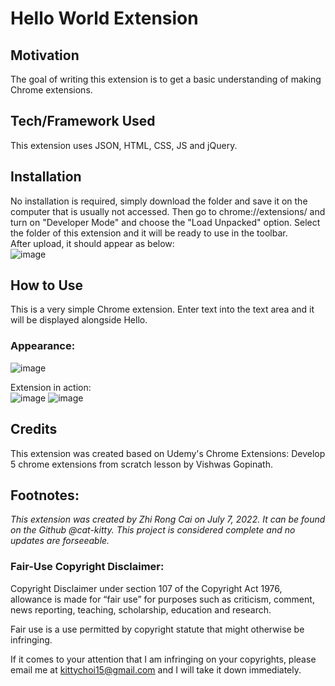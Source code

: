 # Hello World Extension

## Motivation
The goal of writing this extension is to get a basic understanding of making Chrome extensions.

## Tech/Framework Used
This extension uses JSON, HTML, CSS, JS and jQuery.

## Installation
No installation is required, simply download the folder and save it on the computer that is usually not accessed. Then go to chrome://extensions/ and turn on "Developer Mode" and choose the "Load Unpacked" option. Select the folder of this extension and it will be ready to use in the toolbar.
<br/>After upload, it should appear as below:<br/>
![image](https://github.com/cat-kitty/ChromeExtension-HelloWorld/blob/main/Hello%20World%20Extension.png)

## How to Use
This is a very simple Chrome extension. Enter text into the text area and it will be displayed alongside Hello.

### Appearance:
![image](https://github.com/cat-kitty/ChromeExtension-HelloWorld/blob/9531c4bc85b4e58076ffb52c4c4926c1b0eafab3/Extension%20Pin.png)

Extension in action: <br/>
![image](https://github.com/cat-kitty/ChromeExtension-HelloWorld/blob/main/Extension%20in%20Action%201.png)
![image](https://github.com/cat-kitty/ChromeExtension-HelloWorld/blob/main/Extension%20in%20Action%202.png)

## Credits
This extension was created based on Udemy's Chrome Extensions: Develop 5 chrome extensions from scratch lesson by Vishwas Gopinath.

## Footnotes:
*This extension was created by Zhi Rong Cai on July 7, 2022. It can be found on the Github @cat-kitty. This project is considered complete and no updates are forseeable.*
### Fair-Use Copyright Disclaimer:
Copyright Disclaimer under section 107 of the Copyright Act 1976, allowance is made for “fair use” for purposes such as criticism, comment, news reporting, teaching, scholarship, education and research.

Fair use is a use permitted by copyright statute that might otherwise be infringing. 

If it comes to your attention that I am infringing on your copyrights, please email me at kittychoi15@gmail.com and I will take it down immediately.
